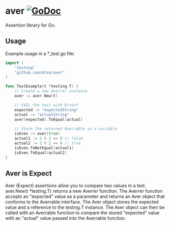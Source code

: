 # aver [![GoDoc](https://godoc.org/github.com/mtso/aver?status.svg)](https://godoc.org/github.com/mtso/aver)

Assertion library for Go.

## Usage

Example usage in a *_test.go file:
```go
import (
	"testing"
	"github.com/mtso/aver"
)

func TestExample(t *testing.T) {
	// Create a new Averrer instance
	aver := aver.New(t)

	// FAIL the test with Errorf
	expected := "expectedString"
	actual := "actualString"
	aver(expected).ToEqual(actual)
	
	// Store the returned Averrable in a variable
	isEven := aver(true)
	actual1 := 1 % 2 == 0 // false
	actual2 := 2 % 2 == 0 // true
	isEven.ToNotEqual(actual1)
	isEven.ToEqual(actual2)
}
```

## Aver is Expect

Aver (Expect) assertions allow you to compare two values in a test.
aver.New(t *testing.T) returns a new Averrer function.
The Averrer function accepts an "expected" value as a parameter and returns
an Aver object that conforms to the Averrable interface. The Aver
object stores the expected value and a reference to the testing.T instance.
The Aver object can then be called with an Averrable function to compare
the stored "expected" value with an "actual" value passed into the 
Averrable function.